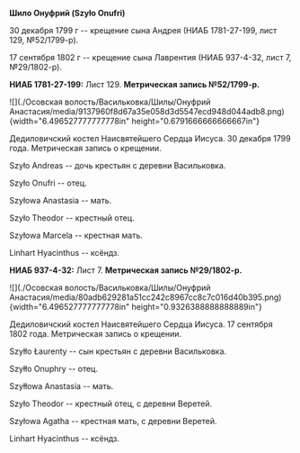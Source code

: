 **Шило Онуфрий (Szyło Onufri)**

30 декабря 1799 г -- крещение сына Андрея (НИАБ 1781-27-199, лист 129,
№52/1799-р).

17 сентября 1802 г -- крещение сына Лаврентия (НИАБ 937-4-32, лист 7,
№29/1802-р).

**НИАБ 1781-27-199:** Лист 129. **Метрическая запись №52/1799-р.**

![](./Осовская волость/Васильковка/Шилы/Онуфрий Анастасия/media/9137960f8d67a35e058d3d5547ecd948d044adb8.png){width="6.496527777777778in"
height="0.6791666666666667in"}

Дедиловичский костел Наисвятейшего Сердца Иисуса. 30 декабря 1799 года.
Метрическая запись о крещении.

Szyło Andreas -- дочь крестьян с деревни Васильковка.

Szyło Onufri -- отец.

Szyłowa Anastasia -- мать.

Szyło Theodor -- крестный отец.

Szyłowa Marcela -- крестная мать.

Linhart Hyacinthus -- ксёндз.

**НИАБ 937-4-32:** Лист 7. **Метрическая запись №29/1802-р.**

![](./Осовская волость/Васильковка/Шилы/Онуфрий Анастасия/media/80adb629281a51cc242c8967cc8c7c016d40b395.png){width="6.496527777777778in"
height="0.9326388888888889in"}

Дедиловичский костел Наисвятейшего Сердца Иисуса. 17 сентября 1802 года.
Метрическая запись о крещении.

Szyłło Łaurenty -- сын крестьян с деревни Васильковка.

Szyłło Onuphry -- отец.

Szyłłowa Anastasia -- мать.

Szyło Theodor -- крестный отец, с деревни Веретей.

Szyłowa Agatha -- крестная мать, с деревни Веретей.

Linhart Hyacinthus -- ксёндз.

